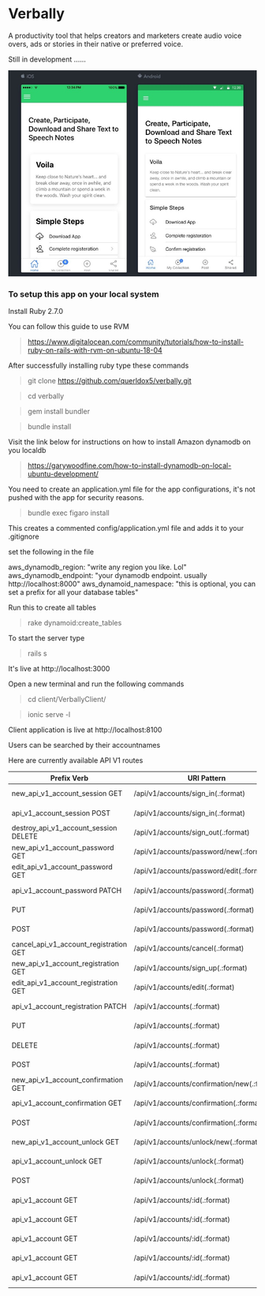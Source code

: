 # Verbally

A productivity tool that helps creators and marketers create audio voice overs, ads or stories in their native or preferred voice.

Still in development ...... 

![Demo image](https://github.com/olubiyiontheweb/verbally/blob/master/public/verbally.jpeg)

### To setup this app on your local system

Install Ruby 2.7.0

You can follow this guide to use RVM 

> https://www.digitalocean.com/community/tutorials/how-to-install-ruby-on-rails-with-rvm-on-ubuntu-18-04

After successfully installing ruby type these commands

> git clone https://github.com/querldox5/verbally.git

> cd verbally

> gem install bundler

> bundle install

Visit the link below for instructions on how to install Amazon dynamodb on you localdb
>https://garywoodfine.com/how-to-install-dynamodb-on-local-ubuntu-development/

You need to create an application.yml file for the app configurations, it's not pushed with the app for security reasons.

> bundle exec figaro install

This creates a commented config/application.yml file and adds it to your .gitignore

set the following in the file

aws_dynamodb_region: "write any region you like. Lol"
aws_dynamodb_endpoint: "your dynamodb endpoint. usually http://localhost:8000"
aws_dynamoid_namespace: "this is optional, you can set a prefix for all your database tables"

Run this to create all tables 

>rake dynamoid:create_tables

To start the server type

> rails s

It's live at http://localhost:3000

Open a new terminal and run the following commands

>cd client/VerballyClient/

>ionic serve -l

Client application is live at http://localhost:8100

Users can be searched by their accountnames

Here are currently available API V1 routes

| Prefix Verb                            | URI Pattern                                 | Controller#Action                             |
| -------------------------------------- | ------------------------------------------- | --------------------------------------------- |
| new_api_v1_account_session GET         | /api/v1/accounts/sign_in(.:format)          | api/v1/sessions#new {:format=>:json}          |
| api_v1_account_session POST            | /api/v1/accounts/sign_in(.:format)          | api/v1/sessions#create {:format=>:json}       |
| destroy_api_v1_account_session DELETE  | /api/v1/accounts/sign_out(.:format)         | api/v1/sessions#destroy {:format=>:json}      |
| new_api_v1_account_password GET        | /api/v1/accounts/password/new(.:format)     | api/v1/passwords#new {:format=>:json}         |
| edit_api_v1_account_password GET       | /api/v1/accounts/password/edit(.:format)    | api/v1/passwords#edit {:format=>:json}        |
| api_v1_account_password PATCH          | /api/v1/accounts/password(.:format)         | api/v1/passwords#update {:format=>:json}      |
| PUT                                    | /api/v1/accounts/password(.:format)         | api/v1/passwords#update {:format=>:json}      |
| POST                                   | /api/v1/accounts/password(.:format)         | api/v1/passwords#create {:format=>:json}      |
| cancel_api_v1_account_registration GET | /api/v1/accounts/cancel(.:format)           | api/v1/registrations#cancel {:format=>:json}  |
| new_api_v1_account_registration GET    | /api/v1/accounts/sign_up(.:format)          | api/v1/registrations#new {:format=>:json}     |
| edit_api_v1_account_registration GET   | /api/v1/accounts/edit(.:format)             | api/v1/registrations#edit {:format=>:json}    |
| api_v1_account_registration PATCH      | /api/v1/accounts(.:format)                  | api/v1/registrations#update {:format=>:json}  |
| PUT                                    | /api/v1/accounts(.:format)                  | api/v1/registrations#update {:format=>:json}  |
| DELETE                                 | /api/v1/accounts(.:format)                  | api/v1/registrations#destroy {:format=>:json} |
| POST                                   | /api/v1/accounts(.:format)                  | api/v1/registrations#create {:format=>:json}  |
| new_api_v1_account_confirmation GET    | /api/v1/accounts/confirmation/new(.:format) | api/v1/confirmations#new {:format=>:json}     |
| api_v1_account_confirmation GET        | /api/v1/accounts/confirmation(.:format)     | api/v1/confirmations#show {:format=>:json}    |
| POST                                   | /api/v1/accounts/confirmation(.:format)     | api/v1/confirmations#create {:format=>:json}  |
| new_api_v1_account_unlock GET          | /api/v1/accounts/unlock/new(.:format)       | api/v1/unlocks#new {:format=>:json}           |
| api_v1_account_unlock GET              | /api/v1/accounts/unlock(.:format)           | api/v1/unlocks#show {:format=>:json}          |
| POST                                   | /api/v1/accounts/unlock(.:format)           | api/v1/unlocks#create {:format=>:json}        |
| api_v1_account GET                     | /api/v1/accounts/:id(.:format)              | api/v1/accounts#show {:format=>:json}         |
| api_v1_account GET                     | /api/v1/accounts/:id(.:format)              | api/v1/accounts#show {:format=>:json}         |
| api_v1_account GET                     | /api/v1/accounts/:id(.:format)              | api/v1/accounts#show {:format=>:json}         |
| api_v1_account GET                     | /api/v1/accounts/:id(.:format)              | api/v1/accounts#show {:format=>:json}         |
| api_v1_account GET                     | /api/v1/accounts/:id(.:format)              | api/v1/accounts#show {:format=>:json}         |
